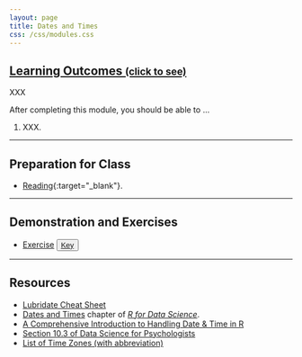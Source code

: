 ```yaml
---
layout: page
title: Dates and Times
css: /css/modules.css
---
```


<div class="panel-group-ILOs">
  <div class="panel panel-default">
    <div class="panel-heading">
      <h2 class="panel-title">
        <a data-toggle="collapse" href="#ILOs">Learning Outcomes <small>(click to see)</small></a>
      </h2>
    </div>
    <div id="ILOs" class="panel-collapse collapse">
      <div class="panel-body">
XXX
<p>After completing this module, you should be able to ...</p>

<ol>
  <li>XXX.</li>
</ol>
      </div>
    </div>
  </div>
</div>

----

## Preparation for Class

* [Reading](http://derekogle.com/BookWrangling/dates-and-times.html){:target="_blank"}.

----

## Demonstration and Exercises

<ul>
  <li><a href="CE_1.html">Exercise</a> <button type="button" class="btn btn-light btn-sm btn-space"><a href="CE_1.R">Key</a></button></li>
</ul>

----

## Resources

* [Lubridate Cheat Sheet](https://rawgit.com/rstudio/cheatsheets/master/lubridate.pdf)
* [Dates and Times](https://r4ds.had.co.nz/dates-and-times.html) chapter of [*R for Data Science*](https://r4ds.had.co.nz/index.html).
* [A Comprehensive Introduction to Handling Date & Time in R](https://blog.rsquaredacademy.com/handling-date-and-time-in-r/)
* [Section 10.3 of Data Science for Psychologists](https://bookdown.org/hneth/ds4psy/10-3-time-lubridate.html#time:time-spans)
* [List of Time Zones (with abbreviation)](https://en.wikipedia.org/wiki/List_of_tz_database_time_zones)